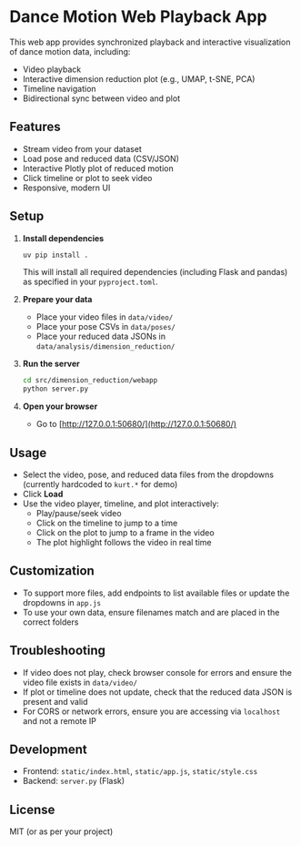 # Dance Motion Web Playback App

This web app provides synchronized playback and interactive visualization of dance motion data, including:
- Video playback
- Interactive dimension reduction plot (e.g., UMAP, t-SNE, PCA)
- Timeline navigation
- Bidirectional sync between video and plot

## Features
- Stream video from your dataset
- Load pose and reduced data (CSV/JSON)
- Interactive Plotly plot of reduced motion
- Click timeline or plot to seek video
- Responsive, modern UI

## Setup

1. **Install dependencies**
   ```bash
   uv pip install .
   ```

   This will install all required dependencies (including Flask and pandas) as specified in your `pyproject.toml`.

2. **Prepare your data**
   - Place your video files in `data/video/`
   - Place your pose CSVs in `data/poses/`
   - Place your reduced data JSONs in `data/analysis/dimension_reduction/`

3. **Run the server**
   ```bash
   cd src/dimension_reduction/webapp
   python server.py
   ```

4. **Open your browser**
   - Go to [http://127.0.0.1:50680/](http://127.0.0.1:50680/)

## Usage

- Select the video, pose, and reduced data files from the dropdowns (currently hardcoded to `kurt.*` for demo)
- Click **Load**
- Use the video player, timeline, and plot interactively:
  - Play/pause/seek video
  - Click on the timeline to jump to a time
  - Click on the plot to jump to a frame in the video
  - The plot highlight follows the video in real time

## Customization
- To support more files, add endpoints to list available files or update the dropdowns in `app.js`
- To use your own data, ensure filenames match and are placed in the correct folders

## Troubleshooting
- If video does not play, check browser console for errors and ensure the video file exists in `data/video/`
- If plot or timeline does not update, check that the reduced data JSON is present and valid
- For CORS or network errors, ensure you are accessing via `localhost` and not a remote IP

## Development
- Frontend: `static/index.html`, `static/app.js`, `static/style.css`
- Backend: `server.py` (Flask)

## License
MIT (or as per your project) 